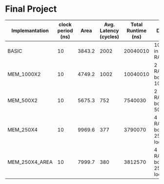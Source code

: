 # Final Project

| Implemantation | clock period (ns) | Area   | Avg. Latency (cycles) | Total Runtime (ns) | Description |
| -------------- | ----------------- | ------ | --------------------- | ------------------ | ----------- | 
| BASIC          | 10                | 3843.2 | 2002                  | 20040010           | 1000 signals in RAM_1000X8 | 
| MEM_1000X2     | 10                | 4749.2 | 1002                  | 10040010           | 2 RAM_1000X8 both storing 1000 signal |
| MEM_500X2      | 10                | 5675.3 |  752                  |  7540030           | 2 RAM_500X8 both storing 500 signal |
| MEM_250X4      | 10                | 9969.6 |  377                  |  3790070           | 4 RAM_250X8 both storing 250 signal (4 loops) |
| MEM_250X4_AREA | 10                | 7999.7 |  380                  |  3812570           | 4 RAM_250X8 both storing 250 signal (2 loops only) |